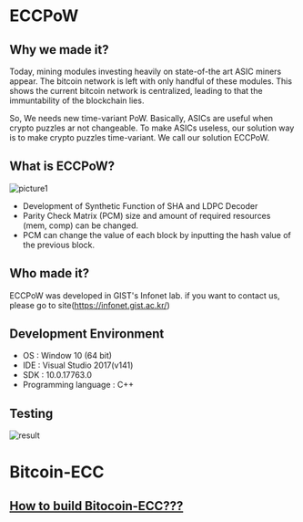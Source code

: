 # ECCPoW

## Why we made it?

Today, mining modules investing heavily on state-of-the art ASIC miners appear. The bitcoin network is left with only handful of these modules. This shows the current bitcoin network is centralized, leading to that the immuntability of the blockchain lies.

So, We needs new time-variant PoW. Basically, ASICs are useful when crypto puzzles ar not changeable. To make ASICs useless, our solution way is to make crypto puzzles time-variant. We call our solution ECCPoW.

## What is ECCPoW?

![picture1](https://user-images.githubusercontent.com/25213941/57541109-3f3a2600-7389-11e9-9bf4-5170ded0eeaa.jpg)

- Development of Synthetic Function of SHA and LDPC Decoder
- Parity Check Matrix (PCM) size and amount of required resources (mem, comp) can be changed.
- PCM can change the value of each block by inputting the hash value of the previous block.

## Who made it?

ECCPoW was developed in GIST's Infonet lab. if you want to contact us, please go to site(https://infonet.gist.ac.kr/)

## Development Environment

- OS : Window 10 (64 bit)
- IDE : Visual Studio 2017(v141)
- SDK : 10.0.17763.0
- Programming language : C++

## Testing

![result](https://user-images.githubusercontent.com/25213941/57542325-4c0c4900-738c-11e9-9dd4-48582f05ad42.jpg)

# Bitcoin-ECC
## [How to build Bitocoin-ECC???](https://github.com/cryptoecc/bitcoin_ECC/blob/ecc-0.1.2/Build.md)
